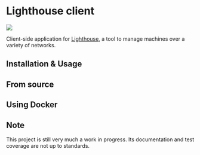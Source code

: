 # Lighthouse client
![](https://github.com/RobinSiep/lighthouse-client/workflows/Test%20%26%20Deploy/badge.svg)

Client-side application for [Lighthouse](https://github.com/RobinSiep/lighthouse-client), a tool to manage machines over a variety of networks.

## Installation & Usage

## From source

## Using Docker

## Note
This project is still very much a work in progress. Its documentation and test coverage are not up to standards.
